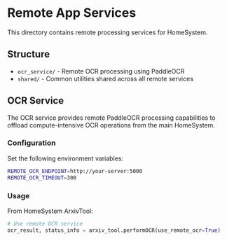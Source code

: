 # Remote App Services

This directory contains remote processing services for HomeSystem.

## Structure

- `ocr_service/` - Remote OCR processing using PaddleOCR
- `shared/` - Common utilities shared across all remote services

## OCR Service

The OCR service provides remote PaddleOCR processing capabilities to offload compute-intensive OCR operations from the main HomeSystem.

### Configuration

Set the following environment variables:

```bash
REMOTE_OCR_ENDPOINT=http://your-server:5000
REMOTE_OCR_TIMEOUT=300
```

### Usage

From HomeSystem ArxivTool:

```python
# Use remote OCR service
ocr_result, status_info = arxiv_tool.performOCR(use_remote_ocr=True)
```